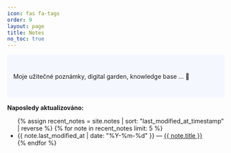 ```yaml
---
icon: fas fa-tags
order: 9
layout: page
title: Notes
no_toc: true
---
```


<p style="padding: 3em 1em; background: #f5f7ff; border-radius: 4px;">
  Moje užitečné poznámky, digital garden, knowledge base ... 🌱
</p>

<strong>Naposledy aktualizováno:</strong>

<ul>
  {% assign recent_notes = site.notes | sort: "last_modified_at_timestamp" | reverse %}
  {% for note in recent_notes limit: 5 %}
    <li>
      {{ note.last_modified_at | date: "%Y-%m-%d" }} — <a class="internal-link" href="{{ site.baseurl }}{{ note.url }}">{{ note.title }}</a>
    </li>
  {% endfor %}
</ul>
